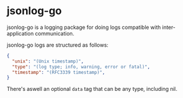 # jsonlog-go
jsonlog-go is a logging package for doing logs compatible with inter-application communication.

jsonlog-go logs are structured as follows:
```json
{
  "unix": "(Unix timestamp)",
  "type": "(log type; info, warning, error or fatal)",
  "timestamp": "(RFC3339 timestamp)",
}
```
There's aswell an optional `data` tag that can be any type, including nil.
